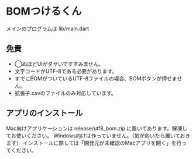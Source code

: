 # BOMつけるくん

メインのプログラムは lib/main.dart

## 免責
- ◯ぬほどUIがダサいですすみません。
- 文字コードがUTF-8である必要があります。
- すでにBOMがついているUTF-8ファイルの場合、BOMボタンが押せません。
- 拡張子.csvのファイルのみ対応しています。

## アプリのインストール
Mac向けアプリケーションは release/utf8_bom.zip に置いてあります。解凍してお使いください。
Windows向けは作っていません。（気が向いたら置いておきます）
インストールに際しては「開発元が未確認のMacアプリを開く」を行ってください。
